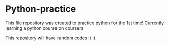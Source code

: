 # Python-practice
This file repository was created to practice python for the 1st time!
Currently learning a python course on coursera 

This repository will have random codes :) :) 
